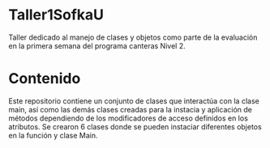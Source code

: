 # Taller1SofkaU
Taller dedicado al manejo de clases y objetos como parte de la evaluación en la primera semana
del programa canteras Nivel 2.
# Contenido
Este repositorio contiene un conjunto de clases que interactúa con la clase main, así como las 
demás clases creadas para la instacia y aplicación de métodos dependiendo de los modificadores
de acceso definidos en los atributos. Se crearon 6 clases donde se pueden instaciar diferentes 
objetos en la función y clase Main.
